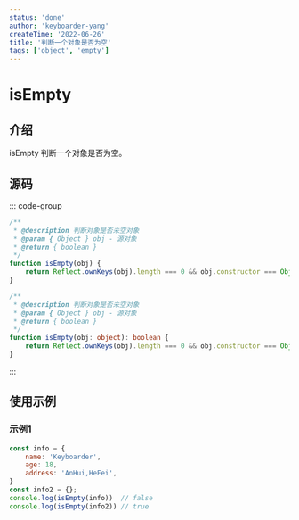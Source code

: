```yaml
---
status: 'done'
author: 'keyboarder-yang'
createTime: '2022-06-26'
title: '判断一个对象是否为空'
tags: ['object', 'empty']
---
```


# isEmpty

## 介绍
isEmpty 判断一个对象是否为空。

## 源码

::: code-group

```javascript
/**
 * @description 判断对象是否未空对象
 * @param { Object } obj - 源对象
 * @return { boolean }
 */
function isEmpty(obj) {
    return Reflect.ownKeys(obj).length === 0 && obj.constructor === Object
}
```
```typescript
/**
 * @description 判断对象是否未空对象
 * @param { Object } obj - 源对象
 * @return { boolean }
 */
function isEmpty(obj: object): boolean {
    return Reflect.ownKeys(obj).length === 0 && obj.constructor === Object
}
```

:::

## 使用示例

### 示例1

```javascript
const info = {
    name: 'Keyboarder',
    age: 18,
    address: 'AnHui,HeFei',
}
const info2 = {};
console.log(isEmpty(info))  // false
console.log(isEmpty(info2)) // true
```
